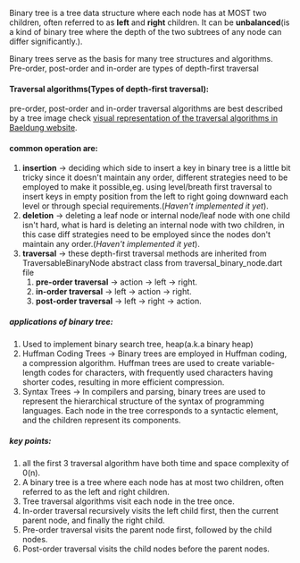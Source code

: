 Binary tree is a tree data structure where each node has at MOST two children, often referred to as **left** and **right** children. It can be **unbalanced**(is a kind of binary tree where the depth of the two subtrees of any node can differ significantly.).

Binary trees serve as the basis for many tree structures and algorithms.
Pre-order, post-order and in-order are types of depth-first traversal

#### Traversal algorithms(Types of depth-first traversal):
 pre-order, post-order and in-order traversal algorithms are best described by a tree image check [visual representation of the traversal algorithms in Baeldung website](https://www.baeldung.com/cs/depth-first-traversal-methods).

#### common operation are:
1. **insertion** -> deciding which side to insert a key in binary tree is a little bit tricky since it doesn't maintain any order, different strategies need to be employed to make it possible,eg. using level/breath first traversal to insert keys in empty position from the left to right going downward each level or through special requirements.(*Haven't implemented it yet*).
2. **deletion** -> deleting a leaf node or internal node/leaf node with one child isn't hard, what is hard is deleting an internal node with two children, in this case diff strategies need to be employed since the nodes don't maintain any order.(*Haven't implemented it yet*).
3. **traversal** -> these depth-first traversal methods are inherited from TraversableBinaryNode abstract class from traversal_binary_node.dart file
   1. **pre-order traversal** -> action → left → right. 
   2. **in-order traversal** -> left → action → right. 
   3. **post-order traversal** -> left → right → action.
   

##### applications of binary tree:
1. Used to implement binary search tree, heap(a.k.a binary heap)
2. Huffman Coding Trees -> Binary trees are employed in Huffman coding, a compression algorithm. Huffman trees are used to create variable-length codes for characters, with frequently used characters having shorter codes, resulting in more efficient compression.
3. Syntax Trees -> In compilers and parsing, binary trees are used to represent the hierarchical structure of the syntax of programming languages. Each node in the tree corresponds to a syntactic element, and the children represent its components.

##### key points:
1. all the first 3 traversal algorithm have both time and space complexity of 0(n).
2. A binary tree is a tree where each node has at most two children, often referred to
as the left and right children.
3. Tree traversal algorithms visit each node in the tree once.
4. In-order traversal recursively visits the left child first, then the current parent
node, and finally the right child.
5. Pre-order traversal visits the parent node first, followed by the child nodes.
6. Post-order traversal visits the child nodes before the parent nodes.